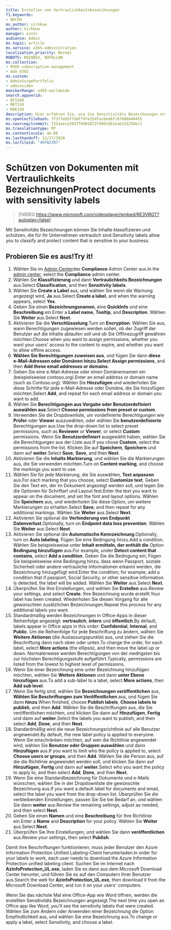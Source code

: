 ```yaml
---
title: Erstellen von Vertraulichkeitsbezeichnungen
f1.keywords:
- NOCSH
ms.author: sirkkuw
author: Sirkkuw
manager: scotv
audience: Admin
ms.topic: article
ms.service: o365-administration
localization_priority: Normal
ROBOTS: NOINDEX, NOFOLLOW
ms.collection:
- M365-subscription-management
- Adm_O365
ms.custom:
- AdminSurgePortfolio
- adminvideo
monikerRange: o365-worldwide
search.appverid:
- BCS160
- MET150
- MOE150
description: Hier erfahren Sie, wie Sie Sensitivitäts Bezeichnungen erstellen und verwalten.
ms.openlocfilehash: ff3f7eb5ffddf797e254fac0ed8fc87d96940455
ms.sourcegitcommit: f231eece2927f0d01072fd092db1eab15525bbc2
ms.translationtype: MT
ms.contentlocale: de-DE
ms.lasthandoff: 12/17/2020
ms.locfileid: "49702397"
---
```

# <a name="protect-documents-with-sensitivity-labels"></a><span data-ttu-id="bb3f7-103">Schützen von Dokumenten mit Vertraulichkeits Bezeichnungen</span><span class="sxs-lookup"><span data-stu-id="bb3f7-103">Protect documents with sensitivity labels</span></span>

> [!VIDEO https://www.microsoft.com/videoplayer/embed/RE3VRGT?autoplay=false]

<span data-ttu-id="bb3f7-104">Mit Sensitivitäts Bezeichnungen können Sie Inhalte klassifizieren und schützen, die für Ihr Unternehmen vertraulich sind.</span><span class="sxs-lookup"><span data-stu-id="bb3f7-104">Sensitivity labels allow you to classify and protect content that is sensitive to your business.</span></span>

## <a name="try-it"></a><span data-ttu-id="bb3f7-105">Probieren Sie es aus!</span><span class="sxs-lookup"><span data-stu-id="bb3f7-105">Try it!</span></span>

1. <span data-ttu-id="bb3f7-106">Wählen Sie im [Admin Center](https://admin.microsoft.com)das **Compliance** Admin Center aus.</span><span class="sxs-lookup"><span data-stu-id="bb3f7-106">In the [admin center](https://admin.microsoft.com), select the **Compliance** admin center.</span></span>
1. <span data-ttu-id="bb3f7-107">Wählen Sie **Klassifizierung** und dann **Vertraulichkeits Bezeichnungen** aus.</span><span class="sxs-lookup"><span data-stu-id="bb3f7-107">Select **Classification**, and then **Sensitivity labels**.</span></span>
1. <span data-ttu-id="bb3f7-108">Wählen Sie **Create a Label** aus, und wählen Sie wenn die Warnung angezeigt wird, **Ja** aus.</span><span class="sxs-lookup"><span data-stu-id="bb3f7-108">Select **Create a label**, and when the warning appears, select **Yes**.</span></span>
1. <span data-ttu-id="bb3f7-109">Geben Sie einen **Bezeichnungsnamen**, eine **QuickInfo** und eine **Beschreibung** ein.</span><span class="sxs-lookup"><span data-stu-id="bb3f7-109">Enter a **Label name**, **Tooltip**, and **Description**.</span></span> <span data-ttu-id="bb3f7-110">Wählen Sie **Weiter** aus.</span><span class="sxs-lookup"><span data-stu-id="bb3f7-110">Select **Next**.</span></span>
1. <span data-ttu-id="bb3f7-111">Aktivieren Sie die **Verschlüsselung**.</span><span class="sxs-lookup"><span data-stu-id="bb3f7-111">Turn on **Encryption**.</span></span> <span data-ttu-id="bb3f7-112">Wählen Sie aus, wann Berechtigungen zugewiesen werden sollen, ob der Zugriff der Benutzer auf die Inhalte ablaufen soll und ob Sie Offlinezugriff gewähren möchten.</span><span class="sxs-lookup"><span data-stu-id="bb3f7-112">Choose when you want to assign permissions, whether you want your users' access to the content to expire, and whether you want to allow offline access.</span></span>
1. <span data-ttu-id="bb3f7-113">**Wählen Sie Berechtigungen zuweisen aus**, und fügen Sie dann **diese e-Mail-Adressen oder Domänen hinzu**.</span><span class="sxs-lookup"><span data-stu-id="bb3f7-113">**Select Assign permissions**, and then **Add these email addresses or domains**.</span></span>
1. <span data-ttu-id="bb3f7-114">Geben Sie eine e-Mail-Adresse oder einen Domänennamen ein (beispielsweise contoso.org).</span><span class="sxs-lookup"><span data-stu-id="bb3f7-114">Enter an email address or domain name (such as Contoso.org).</span></span>  <span data-ttu-id="bb3f7-115">Wählen Sie **Hinzufügen** und wiederholen Sie diese Schritte für jede e-Mail-Adresse oder Domäne, die Sie hinzufügen möchten.</span><span class="sxs-lookup"><span data-stu-id="bb3f7-115">Select **Add**, and repeat for each email address or domain you want to add.</span></span>
1. <span data-ttu-id="bb3f7-116">Wählen Sie **Berechtigungen aus Vorgabe oder Benutzerdefiniert auswählen aus**.</span><span class="sxs-lookup"><span data-stu-id="bb3f7-116">Select **Choose permissions from preset or custom**.</span></span>
1. <span data-ttu-id="bb3f7-117">Verwenden Sie die Dropdownliste, um vordefinierte Berechtigungen wie **Prüfer** oder **Viewer** auszuwählen, oder wählen Sie **benutzerdefinierte** Berechtigungen aus.</span><span class="sxs-lookup"><span data-stu-id="bb3f7-117">Use the drop-down list to select preset permissions, such as **Reviewer** or **Viewer**, or select **Custom** permissions.</span></span> <span data-ttu-id="bb3f7-118">Wenn Sie **Benutzerdefiniert** ausgewählt haben, wählen Sie die Berechtigungen aus der Liste aus.</span><span class="sxs-lookup"><span data-stu-id="bb3f7-118">If you chose **Custom**, select the permissions from the list.</span></span> <span data-ttu-id="bb3f7-119">Klicken Sie auf **Speichern**, **Speichern** und dann auf **weiter**.</span><span class="sxs-lookup"><span data-stu-id="bb3f7-119">Select **Save**, **Save**, and then **Next**.</span></span>
1. <span data-ttu-id="bb3f7-120">Aktivieren Sie die **Inhalts Markierung**, und wählen Sie die Markierungen aus, die Sie verwenden möchten.</span><span class="sxs-lookup"><span data-stu-id="bb3f7-120">Turn on **Content marking**, and choose the markings you want to use.</span></span>
1. <span data-ttu-id="bb3f7-121">Wählen Sie für jede Markierung, die Sie auswählen, **Text anpassen** aus.</span><span class="sxs-lookup"><span data-stu-id="bb3f7-121">For each marking that you choose, select **Customize text**.</span></span> <span data-ttu-id="bb3f7-122">Geben Sie den Text ein, der im Dokument angezeigt werden soll, und legen Sie die Optionen für Schriftart und Layout fest.</span><span class="sxs-lookup"><span data-stu-id="bb3f7-122">Enter the text you want to appear on the document, and set the font and layout options.</span></span> <span data-ttu-id="bb3f7-123">Wählen Sie **Speichern** aus, und wiederholen Sie diese Option, um weitere Markierungen zu erhalten.</span><span class="sxs-lookup"><span data-stu-id="bb3f7-123">Select **Save**, and then repeat for any additional markings.</span></span> <span data-ttu-id="bb3f7-124">Wählen Sie **Weiter** aus.</span><span class="sxs-lookup"><span data-stu-id="bb3f7-124">Select **Next**.</span></span>
1. <span data-ttu-id="bb3f7-125">Aktivieren Sie optional die **Verhinderung von Endpunkt Datenverlust**.</span><span class="sxs-lookup"><span data-stu-id="bb3f7-125">Optionally, turn on **Endpoint data loss prevention**.</span></span> <span data-ttu-id="bb3f7-126">Wählen Sie **Weiter** aus.</span><span class="sxs-lookup"><span data-stu-id="bb3f7-126">Select **Next**.</span></span>
1. <span data-ttu-id="bb3f7-127">Aktivieren Sie optional die **Automatische Kennzeichnung**.</span><span class="sxs-lookup"><span data-stu-id="bb3f7-127">Optionally, turn on **Auto labeling**.</span></span> <span data-ttu-id="bb3f7-128">Fügen Sie eine Bedingung hinzu.</span><span class="sxs-lookup"><span data-stu-id="bb3f7-128">Add a condition.</span></span> <span data-ttu-id="bb3f7-129">Wählen Sie beispielsweise unter **Inhalt ermitteln, der enthält die** Option **Bedingung hinzufügen** aus.</span><span class="sxs-lookup"><span data-stu-id="bb3f7-129">For example, under **Detect content that contains**, select **Add a condition**.</span></span> <span data-ttu-id="bb3f7-130">Geben Sie die Bedingung ein; Fügen Sie beispielsweise eine Bedingung hinzu, dass wenn Passport, soziale Sicherheit oder andere vertrauliche Informationen erkannt werden, die Bezeichnung hinzugefügt wird.</span><span class="sxs-lookup"><span data-stu-id="bb3f7-130">Enter the condition; for example, add a condition that if passport, Social Security, or other sensitive information is detected, the label will be added.</span></span> <span data-ttu-id="bb3f7-131">Wählen Sie **Weiter** aus.</span><span class="sxs-lookup"><span data-stu-id="bb3f7-131">Select **Next**.</span></span>
1. <span data-ttu-id="bb3f7-132">Überprüfen Sie Ihre Einstellungen, und wählen Sie **Erstellen** aus.</span><span class="sxs-lookup"><span data-stu-id="bb3f7-132">Review your settings, and select **Create**.</span></span> <span data-ttu-id="bb3f7-133">Ihre Bezeichnung wurde erstellt.</span><span class="sxs-lookup"><span data-stu-id="bb3f7-133">Your label has been created.</span></span> <span data-ttu-id="bb3f7-134">Wiederholen Sie diesen Vorgang für alle gewünschten zusätzlichen Bezeichnungen.</span><span class="sxs-lookup"><span data-stu-id="bb3f7-134">Repeat this process for any additional labels you want.</span></span>
1. <span data-ttu-id="bb3f7-135">Standardmäßig werden Bezeichnungen in Office-Apps in dieser Reihenfolge angezeigt: **vertraulich**, **intern** und **öffentlich**.</span><span class="sxs-lookup"><span data-stu-id="bb3f7-135">By default, labels appear in Office apps in this order: **Confidential**, **Internal**, and **Public**.</span></span> <span data-ttu-id="bb3f7-136">Um die Reihenfolge für jede Beschriftung zu ändern, wählen Sie **Weitere Aktionen** (die Auslassungspunkte) aus, und ziehen Sie die Beschriftung dann nach oben oder unten.</span><span class="sxs-lookup"><span data-stu-id="bb3f7-136">To change the order, for each label, select **More actions** (the ellipsis), and then move the label up or down.</span></span> <span data-ttu-id="bb3f7-137">Normalerweise werden Berechtigungen von der niedrigsten bis zur höchsten Berechtigungsstufe aufgeführt.</span><span class="sxs-lookup"><span data-stu-id="bb3f7-137">Typically, permissions are listed from the lowest to highest level of permissions.</span></span>
1. <span data-ttu-id="bb3f7-138">Wenn Sie einer Bezeichnung eine unter Bezeichnung hinzufügen möchten, wählen Sie **Weitere Aktionen** und dann **unter Ebene hinzufügen** aus.</span><span class="sxs-lookup"><span data-stu-id="bb3f7-138">To add a sub-label to a label, select **More actions**, then **Add sub level**.</span></span>
1. <span data-ttu-id="bb3f7-139">Wenn Sie fertig sind, wählen Sie **Bezeichnungen veröffentlichen** aus, **Wählen Sie Beschriftungen zum Veröffentlichen** aus, und fügen Sie dann **hinzu**.</span><span class="sxs-lookup"><span data-stu-id="bb3f7-139">When finished, choose **Publish labels**, **Choose labels to publish**, and then **Add**.</span></span> <span data-ttu-id="bb3f7-140">Wählen Sie die Beschriftungen aus, die Sie veröffentlichen möchten, und klicken Sie dann auf **Hinzufügen**, **Fertig** und dann auf **weiter**.</span><span class="sxs-lookup"><span data-stu-id="bb3f7-140">Select the labels you want to publish, and then select **Add**, **Done**, and then **Next**.</span></span>
1. <span data-ttu-id="bb3f7-141">Standardmäßig wird die neue Bezeichnungsrichtlinie auf alle Benutzer angewendet.</span><span class="sxs-lookup"><span data-stu-id="bb3f7-141">By default, the new label policy is applied to everyone.</span></span> <span data-ttu-id="bb3f7-142">Wenn Sie einschränken möchten, auf wen die Richtlinie angewendet wird, wählen Sie **Benutzer oder Gruppen auswählen** und dann **Hinzufügen** aus.</span><span class="sxs-lookup"><span data-stu-id="bb3f7-142">If you want to limit who the policy is applied to, select **Choose users or groups**, and then **Add**.</span></span> <span data-ttu-id="bb3f7-143">Wählen Sie die Person aus, auf die die Richtlinie angewendet werden soll, und klicken Sie dann auf **Hinzufügen**, **Fertig** und dann auf **weiter**.</span><span class="sxs-lookup"><span data-stu-id="bb3f7-143">Select who you want the policy to apply to, and then select **Add**, **Done**, and then **Next**.</span></span>
1. <span data-ttu-id="bb3f7-144">Wenn Sie eine Standardbezeichnung für Dokumente und e-Mails wünschen, wählen Sie in der Dropdownliste die gewünschte Bezeichnung aus.</span><span class="sxs-lookup"><span data-stu-id="bb3f7-144">If you want a default label for documents and email, select the label you want from the drop-down list.</span></span> <span data-ttu-id="bb3f7-145">Überprüfen Sie die verbleibenden Einstellungen, passen Sie Sie bei Bedarf an, und wählen Sie dann **weiter** aus.</span><span class="sxs-lookup"><span data-stu-id="bb3f7-145">Review the remaining settings, adjust as needed, and then select **Next**.</span></span>
1. <span data-ttu-id="bb3f7-146">Geben Sie einen **Namen** und eine **Beschreibung** für Ihre Richtlinie ein.</span><span class="sxs-lookup"><span data-stu-id="bb3f7-146">Enter a **Name** and **Description** for your policy.</span></span> <span data-ttu-id="bb3f7-147">Wählen Sie **Weiter** aus.</span><span class="sxs-lookup"><span data-stu-id="bb3f7-147">Select **Next**.</span></span>
1. <span data-ttu-id="bb3f7-148">Überprüfen Sie Ihre Einstellungen, und wählen Sie dann **veröffentlichen** aus.</span><span class="sxs-lookup"><span data-stu-id="bb3f7-148">Review your settings, then select **Publish**.</span></span>

<span data-ttu-id="bb3f7-149">Damit ihre Beschriftungen funktionieren, muss jeder Benutzer den Azure Information Protection Unified Labeling-Client herunterladen.</span><span class="sxs-lookup"><span data-stu-id="bb3f7-149">In order for your labels to work, each user needs to download the Azure Information Protection unified labeling client.</span></span> <span data-ttu-id="bb3f7-150">Suchen Sie im Internet nach **AzinfoProtection_UL.exe**, laden Sie es dann aus dem Microsoft Download Center herunter, und führen Sie es auf den Computern Ihrer Benutzer aus.</span><span class="sxs-lookup"><span data-stu-id="bb3f7-150">Search the web for **AzinfoProtection_UL.exe**, then download it from the Microsoft Download Center, and run it on your users' computers.</span></span>

<span data-ttu-id="bb3f7-151">Wenn Sie das nächste Mal eine Office-App wie Word öffnen, werden die erstellten Sensitivitäts Bezeichnungen angezeigt.</span><span class="sxs-lookup"><span data-stu-id="bb3f7-151">The next time you open an Office app like Word, you'll see the sensitivity labels that were created.</span></span> <span data-ttu-id="bb3f7-152">Wählen Sie zum Ändern oder Anwenden einer Bezeichnung die Option Empfindlichkeit aus, und wählen Sie eine Bezeichnung aus.</span><span class="sxs-lookup"><span data-stu-id="bb3f7-152">To change or apply a label, select Sensitivity, and choose a label.</span></span>

